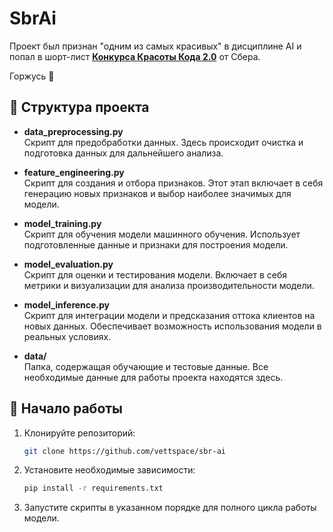 # SbrAi

Проект был признан "одним из самых красивых" в дисциплине AI и попал в шорт-лист [**Конкурса Красоты Кода 2.0**](https://beautifulcode.ru/vote/ai) от Сбера. 

Горжусь 🤘

## 📁 Структура проекта

- **data_preprocessing.py**  
  Скрипт для предобработки данных. Здесь происходит очистка и подготовка данных для дальнейшего анализа.

- **feature_engineering.py**  
  Скрипт для создания и отбора признаков. Этот этап включает в себя генерацию новых признаков и выбор наиболее значимых для модели.

- **model_training.py**  
  Скрипт для обучения модели машинного обучения. Использует подготовленные данные и признаки для построения модели.

- **model_evaluation.py**  
  Скрипт для оценки и тестирования модели. Включает в себя метрики и визуализации для анализа производительности модели.

- **model_inference.py**  
  Скрипт для интеграции модели и предсказания оттока клиентов на новых данных. Обеспечивает возможность использования модели в реальных условиях.

- **data/**  
  Папка, содержащая обучающие и тестовые данные. Все необходимые данные для работы проекта находятся здесь.

## 🚀 Начало работы

1. Клонируйте репозиторий:
   ```bash
   git clone https://github.com/vettspace/sbr-ai
   ```

2. Установите необходимые зависимости:
   ```bash
   pip install -r requirements.txt
   ```

3. Запустите скрипты в указанном порядке для полного цикла работы модели.
